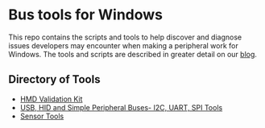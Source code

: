 # Bus tools for Windows

This repo contains the scripts and tools to help discover and diagnose issues developers may encounter when making a peripheral work for Windows. The tools and scripts are described in greater detail on our [blog](https://blogs.msdn.microsoft.com/usbcoreblog/).

## Directory of Tools
* [HMD Validation Kit](hmdvalidationkit/README.md)
* [USB, HID and Simple Peripheral Buses- I2C, UART, SPI Tools](usb/README.md) 
* [Sensor Tools](sensors/README.md) 
